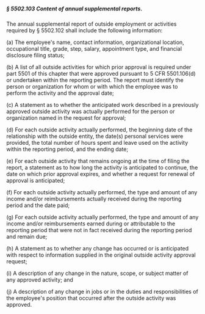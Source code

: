 ##### § 5502.103 Content of annual supplemental reports. #####

The annual supplemental report of outside employment or activities required by § 5502.102 shall include the following information:

(a) The employee's name, contact information, organizational location, occupational title, grade, step, salary, appointment type, and financial disclosure filing status;

(b) A list of all outside activities for which prior approval is required under part 5501 of this chapter that were approved pursuant to 5 CFR 5501.106(d) or undertaken within the reporting period. The report must identify the person or organization for whom or with which the employee was to perform the activity and the approval date;

(c) A statement as to whether the anticipated work described in a previously approved outside activity was actually performed for the person or organization named in the request for approval;

(d) For each outside activity actually performed, the beginning date of the relationship with the outside entity, the date(s) personal services were provided, the total number of hours spent and leave used on the activity within the reporting period, and the ending date;

(e) For each outside activity that remains ongoing at the time of filing the report, a statement as to how long the activity is anticipated to continue, the date on which prior approval expires, and whether a request for renewal of approval is anticipated;

(f) For each outside activity actually performed, the type and amount of any income and/or reimbursements actually received during the reporting period and the date paid;

(g) For each outside activity actually performed, the type and amount of any income and/or reimbursements earned during or attributable to the reporting period that were not in fact received during the reporting period and remain due;

(h) A statement as to whether any change has occurred or is anticipated with respect to information supplied in the original outside activity approval request;

(i) A description of any change in the nature, scope, or subject matter of any approved activity; and

(j) A description of any change in jobs or in the duties and responsibilities of the employee's position that occurred after the outside activity was approved.